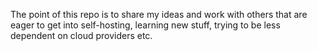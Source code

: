 The point of this repo is to share my ideas and work with others that are eager to get into self-hosting, learning new stuff, trying to be less dependent on cloud providers etc.
